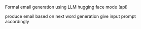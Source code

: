 Formal email generation using LLM 
hugging face mode (api)

produce email based on next word generation 
give input prompt accordingly
